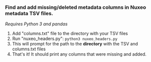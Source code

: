 ### Find and add missing/deleted metadata columns in Nuxeo metadata TSV files.

*Requires Python 3 and pandas*

1. Add "columns.txt" file to the directory with your TSV files
2. Run "nuxeo_headers.py": `python3 nuxeo_headers.py`
3. This will prompt for the path to the **directory** with the TSV and columns.txt files
4. That's it! It should print any columns that were missing and added.
